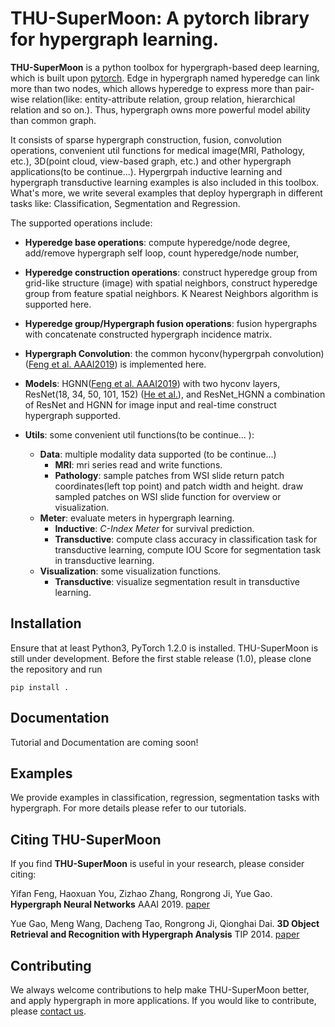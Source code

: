 # THU-SuperMoon: A pytorch library for hypergraph learning.
**THU-SuperMoon** is a python toolbox for hypergraph-based deep learning, which is built upon [pytorch](https://pytorch.org/). 
 Edge in hypergraph named hyperedge can link more than two nodes, which allows hyperedge to express more than pair-wise 
 relation(like: entity-attribute relation, group relation, hierarchical relation and so on.). Thus, hypergraph owns more 
 powerful model ability than common graph. 
 
 It consists of sparse hypergraph construction, fusion, convolution operations, convenient util functions for medical
 image(MRI, Pathology, etc.), 3D(point cloud, view-based graph, etc.) and other hypergraph applications(to be continue...).
 Hypergrpah inductive learning and hypergraph transductive learning examples is also included in this toolbox. What's more,
 we write several examples that deploy hypergraph in different tasks like: Classification, Segmentation and Regression.    
 
 The supported operations include: 
 
 * **Hyperedge base operations**: compute hyperedge/node degree, add/remove hypergraph self loop, count hyperedge/node number,
 
 * **Hyperedge construction operations**: construct hyperedge group from grid-like structure (image) with spatial neighbors, 
 construct hyperedge group from feature spatial neighbors. K Nearest Neighbors algorithm is supported here.
 
 * **Hyperedge group/Hypergraph fusion operations**: fusion hypergraphs with concatenate constructed hypergraph incidence matrix.
 
 * **Hypergraph Convolution**: the common hyconv(hypergrpah convolution) ([Feng et al. AAAI2019](https://github.com/iMoonLab/HGNN)) 
 is implemented here.
 
 * **Models**: HGNN([Feng et al. AAAI2019](https://github.com/iMoonLab/HGNN)) with two hyconv layers, ResNet(18, 34, 50, 101, 152)
 ([He et al.](https://arxiv.org/abs/1512.03385)), and ResNet_HGNN a combination of ResNet and HGNN for image input and real-time
 construct hypergraph supported.
 
 * **Utils**: some convenient util functions(to be continue... ):
    * **Data**: multiple modality data supported (to be continue...)
        * **MRI**: mri series read and write functions.
        * **Pathology**: sample patches from WSI slide return patch coordinates(left top point) and patch width and height. 
        draw sampled patches on WSI slide function for overview or visualization.
    * **Meter**: evaluate meters in hypergraph learning.
        * **Inductive**:  *C-Index Meter* for survival prediction.
        * **Transductive**: compute class accuracy in classification task for transductive learning, compute IOU Score for 
        segmentation task in transductive learning. 
    * **Visualization**: some visualization functions.
        * **Transductive**: visualize segmentation result in transductive learning. 


 ## Installation
 Ensure that at least Python3, PyTorch 1.2.0 is installed. THU-SuperMoon is still under development. Before the first stable 
 release (1.0), please clone the repository and run
 ```commandline
pip install .
 ```

## Documentation
Tutorial and Documentation are coming soon!
    
## Examples
We provide examples in classification, regression, segmentation tasks with hypergraph. For more details please refer to our tutorials.

## Citing THU-SuperMoon
If you find **THU-SuperMoon** is useful in your research, please consider citing:

Yifan Feng, Haoxuan You, Zizhao Zhang, Rongrong Ji, Yue Gao.
**Hypergraph Neural Networks**
AAAI 2019. [paper](http://gaoyue.org/paper/HGNN.pdf)

Yue Gao, Meng Wang, Dacheng Tao, Rongrong Ji, Qionghai Dai.
**3D Object Retrieval and Recognition with Hypergraph Analysis**
TIP 2014. [paper](http://imt.xmu.edu.cn/publication/Image%20Processing-3D%20Object%20Retrieval%20and%20Recognition.pdf)

## Contributing
We always welcome contributions to help make THU-SuperMoon better, and apply hypergraph in more applications. If you would like 
to contribute, please [contact us](mailto:evanfeng97@gmail.com).
